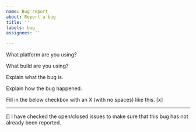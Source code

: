 ```yaml
---
name: Bug report
about: Report a bug
title: ''
labels: bug
assignees: ''

---
```


What platform are you using?

What build are you using?

Explain what the bug is.

Explain how the bug happened.

Fill in the below checkbox with an X (with no spaces) like this. [x]

---
[] I have checked the open/closed issues to make sure that this bug has not already been reported.
